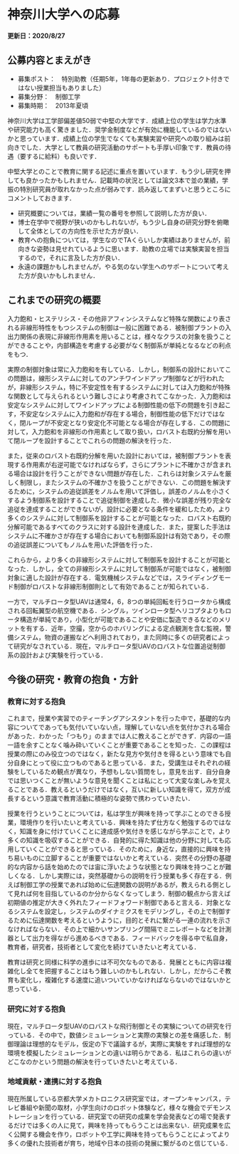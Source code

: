 # 神奈川大学への応募

**更新日：2020/8/27**

## 公募内容とまえがき

* 募集ポスト：　特別助教（任期5年，1年毎の更新あり．プロジェクト付きではない授業担当もありました）
* 募集分野：　制御工学
* 募集時期：　2013年夏頃

神奈川大学は工学部偏差値50弱で中堅の大学です．成績上位の学生は学力水準や研究能力も高く驚きました．奨学金制度などが有効に機能しているのではないかと思っています．成績上位の学生でなくても実験実習や研究への取り組みは前向きでした．大学として教員の研究活動のサポートも手厚い印象です．教員の待遇（要するに給料）も良いです．

中堅大学とのことで教育に関する記述に重点を置いています．もう少し研究を押しても良かったかもしれません．記載時の状況としては論文3本で並の業績，学振の特別研究員が取れなかった点が弱みです．読み返してまずいと思うところにコメントしておきます．

* 研究概要については，業績一覧の番号を参照して説明した方が良い．
* 博士在学中で視野が狭いのかもしれないが，もう少し自身の研究分野を俯瞰して全体としての方向性を示せた方が良い．
* 教育への抱負については，学生なのでTAくらいしか実績はありませんが，前向きな姿勢は見せれているように思います．助教の立場では実験実習を担当するので，それに言及した方が良い．
* 永遠の課題かもしれませんが，やる気のない学生へのサポートについて考えた方が良いかもしれません．


## これまでの研究の概要

入力飽和・ヒステリシス・その他非アフィンシステムなど特殊な関数により表される非線形特性をもつシステムの制御は一般に困難である．被制御プラントの入出力関係の表現に非線形作用素を用いることは，様々なクラスの対象を扱うことができることや，内部構造を考慮する必要がなく制御系が単純となるなどの利点をもつ．

実際の制御対象は常に入力飽和を有している．しかし，制御系の設計においてこの問題は，線形システムに対してのアンチワインドアップ制御などが行われたが，非線形システム，特に不安定性を有するシステムに対しては入力飽和が特殊な関数として与えられるという難しさにより考慮されてこなかった．入力飽和は安定なシステムに対してワインドアップによる制御性能の低下の問題を引き起こす，不安定なシステムに入力飽和が存在する場合，制御性能の低下だけではなく，閉ループが不安定となり安定化不可能となる場合が存在しする．この問題に対して，入力飽和を非線形の作用素として取り扱い，ロバスト右既約分解を用いて閉ループを設計することでこれらの問題の解決を行った．

また，従来のロバスト右既約分解を用いた設計においては，被制御プラントを表現する作用素が右逆可能でなければならず，さらにプラントに不確かさが含まれる場合は設計を行うことができない問題が存在した．これらは対象システムを厳しく制限し，またシステムの不確かさを扱うことができない．この問題を解決するために，システムの追従誤差をノルムを用いて評価し，誤差のノルムを小さくするよう制御系を設計することで追従制御を達成した．微小な誤差が残り完全な追従を達成することができないが，設計に必要となる条件を緩和したため，より多くのシステムに対して制御系を設計することが可能となった．ロバスト右既約分解可能であるすべてのクラスに対する設計を達成した．また，提案した手法はシステムに不確かさが存在する場合においても制御系設計は有効であり，その際の追従誤差についてもノルムを用いた評価を行った．

これらから，より多くの非線形システムに対して制御系を設計することが可能となった．しかし，全ての非線形システムに対して制御系が可能ではなく，被制御対象に適した設計が存在する．電気機械システムなどでは，スライディングモード制御がロバストな非線形制御則として有効であることが知られている． 

一方で，マルチロータ型UAVは通常4，6，8つの単純回転を行うロータから構成される回転翼型の航空機である．シングル，ツインロータ型ヘリコプタよりもロータ構造が単純であり，小型化が可能であることや安価に製造できるなどのメリットを有する．近年，空撮，空からのホバリングによる定点観測を含む監視，警備システム，物資の運搬などへ利用されており，また同時に多くの研究者によって研究がなされている．現在，マルチロータ型UAVのロバストな位置追従制御系の設計および実験を行っている．


## 今後の研究・教育の抱負・方針

### 教育に対する抱負

これまで，授業や実習でのティーチングアシスタントを行った中で，基礎的な内容についてであっても気付いていない点，理解していない点を気付かされる場合があった．わかった「つもり」のままでは人に教えることができず．内容の一語一語を余すことなく噛み砕いていくことが重要であることを知った．この課程は授業の際にのみ役立つのではなく，新たな見方や気付きを得るという意味でも自分自身にとって役に立つものであると思っている．また，受講生はそれぞれの経験をしているため観点が異なり，予想もしない質問をし，意見を出す．自分自身では思いつくことが無いような意見を聞くことは私にとって大変な楽しみを覚えることである．教えるというだけではなく，互いに新しい知識を得て，双方が成長するという意識で教育活動に積極的な姿勢で携わっていきたい．

授業を行うということについては，私は学生が興味を持って学ぶことのできる授業，環境作りを行いたいと考えている．興味を持たず仕方なく勉強するのではなく，知識を身に付けていくことに達成感や気付きを感じながら学ぶことで，より多くの知識を吸収することができる．自発的に得た知識は他の分野に対しても応用していくことができると思っている．そのために，身近な，直接的に興味を持ち易いものに立脚することが重要ではないかと考えている．突然その分野の基礎的な内容から話を始めたのでは宙に浮いたような状態となり興味を持つことが難しくなる．しかし実際には，突然基礎からの説明を行う授業も多く存在する．例えば制御工学の授業であれば始めに伝達関数の説明があるが，教えられる側として見れば何を目指しているのか分からなくなってしまう．制御の観点から言えば初期値の推定が大きく外れたフィードフォワード制御であると言える．対象となるシステムを設定し，システムのダイナミクスをモデリングし，その上で制御するために伝達関数を考えるというように，目的とそれに繋がる一連の流れを示さなければならない．その上で細かいサンプリング間隔でミニレポートなどを計測器として出力を得ながら進めるべきである．フィードバックを得る中で私自身，教育者，研究者，技術者として変化を続けていきたいと考えている．

教育は研究と同様に科学の進歩には不可欠なものである．発展とともに内容は複雑化し全てを把握することはもう難しいのかもしれない．しかし，だからこそ教育も変化し，複雑化する速度に追いついていかなければならないのではないかと思っている．

### 研究に対する抱負

現在，マルチロータ型UAVのロバストな飛行制御とその実験についての研究を行っている．その中で，数値シミュレーションと実際の実験との差を痛感した．制御理論は理想的なモデル，仮定の下で議論するが，実際に実験をすれば理想的な環境を模擬したシミュレーションとの違いは明らかである．私はこれらの違いがどこなのかという問題の解決を行っていきたいと考えている．

### 地域貢献・連携に対する抱負

現在所属している京都大学メカトロニクス研究室では，オープンキャンパス，テレビ番組や新聞の取材，小学生向けのロボット体験など，様々な機会でデモンストレーションを行っている．研究室での研究の成果を学会発表などの場で発表するだけでは多くの人に見て，興味を持ってもらうことは出来ない．研究成果を広く公開する機会を作り，ロボットや工学に興味を持ってもらうことによってより多くの優れた技術者が育ち，地域や日本の技術の発展に繋がるのと信じている．
